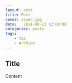 ```yaml
---
layout: post
title: Post 
cover: cover.jpg
date:   2014-08-13 12:00:00
categories: posts
tags:
    - top
    - archive
---
```


## Title 

Content
